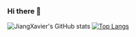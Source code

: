 ### Hi there 👋
![JiangXavier's GitHub stats](https://github-readme-stats.vercel.app/api?username=JiangXavier&show_icons=true&theme=tokyonight)
[![Top Langs](https://github-readme-stats.vercel.app/api/top-langs/?username=JiangXavier&layout=compact)](https://github.com/JiangXavier/github-readme-stats)
